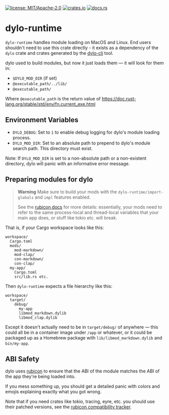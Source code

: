 [![license: MIT/Apache-2.0](https://img.shields.io/badge/license-MIT%2FApache--2.0-blue.svg)](LICENSE-MIT)
[![crates.io](https://img.shields.io/crates/v/dylo-runtime.svg)](https://crates.io/crates/dylo-runtime)
[![docs.rs](https://docs.rs/dylo-runtime/badge.svg)](https://docs.rs/dylo-runtime)

# dylo-runtime

`dylo-runtime` handles module loading on MacOS and Linux. End users shouldn't need to use this
crate directly - it exists as a dependency of the `dylo` crate and crates
generated by the [dylo-cli](https://crates.io/crates/dylo-cli) tool.

dylo used to build modules, but now it just loads them — it will look for them in:

  * `$DYLO_MOD_DIR` (if set)
  * `@executable_path/../lib/`
  * `@executable_path/`

Where `@executable_path` is the return value of <https://doc.rust-lang.org/stable/std/env/fn.current_exe.html>

## Environment Variables

* `DYLO_DEBUG`: Set to `1` to enable debug logging for dylo's module loading process.
* `DYLO_MOD_DIR`: Set to an absolute path to prepend to dylo's module search path. This directory must exist.

Note: If `DYLO_MOD_DIR` is set to a non-absolute path or a non-existent directory, dylo will panic with an informative error message.

## Preparing modules for dylo

> **Warning**
> Make sure to build your mods with the `dylo-runtime/import-globals` and `impl`
> features enabled.
>
> See the [rubicon docs](https://crates.io/crates/rubicon) for more details: essentially, your
> mods need to refer to the same process-local and thread-local variables that your main app does,
> or stuff like tokio etc. will break.

That is, if your Cargo workspace looks like this:

```text,ignore
workspace/
  Cargo.toml
  mods/
    mod-markdown/
    mod-clap/
    con-markdown/
    con-clap/
  my-app/
    Cargo.toml
    src/lib.rs etc.
```

Then `dylo-runtime` expects a file hierarchy like this:

```text,ignore
workspace/
  target/
    debug/
      my-app
      libmod_markdown.dylib
      libmod_clap.dylib
```

Except it doesn't actually need to be in `target/debug/` of anywhere — this could all be
in a container image under `/app` or whatever, or it could be packaged up as a Homebrew
package with `lib/libmod_markdown.dylib` and `bin/my-app`.

## ABI Safety

dylo uses [rubicon](https://github.com/bearcove/rubicon) to ensure that the ABI of the
module matches the ABI of the app they're being loaded into.

If you mess something up, you should get a detailed panic with colors and emojis explaining
exactly what you got wrong.

Note that if you need crates like tokio, tracing, eyre, etc. you should use their
patched versions, see the [rubicon compatibility tracker](https://github.com/bearcove/rubicon/issues/3).
